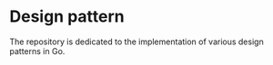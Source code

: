 # Design pattern
The repository is dedicated to the implementation of various design patterns in Go.
